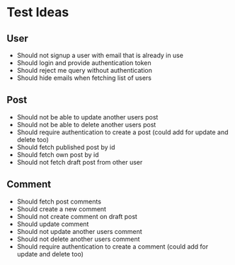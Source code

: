 # Test Ideas

## User
* Should not signup a user with email that is already in use
* Should login and provide authentication token
* Should reject me query without authentication
* Should hide emails when fetching list of users

## Post
* Should not be able to update another users post
* Should not be able to delete another users post
* Should require authentication to create a post (could add for update and delete too)
* Should fetch published post by id 
* Should fetch own post by id
* Should not fetch draft post from other user

## Comment
* Should fetch post comments
* Should create a new comment
* Should not create comment on draft post
* Should update comment
* Should not update another users comment
* Should not delete another users comment
* Should require authentication to create a comment (could add for update and delete too)
